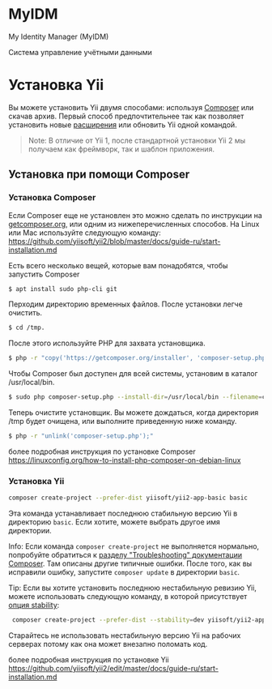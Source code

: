 # MyIDM
My Identity Manager (MyIDM)


Система управление учётными данными 





Установка Yii <span id="installing-from-composer"></span>
==============

Вы можете установить Yii двумя способами: используя [Composer](https://getcomposer.org/) или скачав архив.
Первый способ предпочтительнее так как позволяет установить новые [расширения](structure-extensions.md)
или обновить Yii одной командой.

> Note: В отличие от Yii 1, после стандартной установки Yii 2 мы получаем как фреймворк, так и шаблон приложения.


Установка при помощи Composer <span id="installing-via-composer"></span>
-----------------------

### Установка Composer

Если Composer еще не установлен это можно сделать по инструкции на
[getcomposer.org](https://getcomposer.org/download/), или одним из нижеперечисленных способов. На Linux или Mac 
используйте следующую команду:
https://github.com/yiisoft/yii2/blob/master/docs/guide-ru/start-installation.md

Есть всего несколько вещей, которые вам понадобятся, чтобы запустить Composer
```bash
$ apt install sudo php-cli git
```

Перходим директорию временных файлов. После установки легче очистить.
```bash
$ cd /tmp. 
```

После этого используйте PHP для захвата установщика.
```bash
$ php -r "copy('https://getcomposer.org/installer', 'composer-setup.php');"
```
Чтобы Composer был доступен для всей системы, установим в каталог /usr/local/bin.
```bash
$ sudo php composer-setup.php --install-dir=/usr/local/bin --filename=composer
```

Теперь очистите установщик. Вы можете дождаться, когда директория /tmp будет очищена, или выполните приведенную ниже команду.
```bash
$ php -r "unlink('composer-setup.php');"
```

более подробная инструкция по установке Composer
https://linuxconfig.org/how-to-install-php-composer-on-debian-linux

### Установка Yii

```bash
composer create-project --prefer-dist yiisoft/yii2-app-basic basic
```

Эта команда устанавливает последнюю стабильную версию Yii в директорию `basic`. Если хотите, можете выбрать другое
имя директории.

Info: Если команда `composer create-project` не выполняется нормально, попробуйте обратиться к
[разделу "Troubleshooting" документации Composer](https://getcomposer.org/doc/articles/troubleshooting.md).
Там описаны другие типичные ошибки. После того, как вы исправили ошибку, запустите `composer update` в директории `basic`.

Tip: Если вы хотите установить последнюю нестабильную ревизию Yii, можете использовать следующую команду,
в которой присутствует [опция stability](https://getcomposer.org/doc/04-schema.md#minimum-stability):

```bash
 composer create-project --prefer-dist --stability=dev yiisoft/yii2-app-basic basic
```

Старайтесь не использовать нестабильную версию Yii на рабочих серверах потому как она может внезапно поломать код.

более подробная инструкция по установке Yii
https://github.com/yiisoft/yii2/edit/master/docs/guide-ru/start-installation.md



